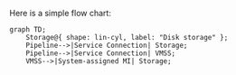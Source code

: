 Here is a simple flow chart:

```mermaid
graph TD;
    Storage@{ shape: lin-cyl, label: "Disk storage" };
    Pipeline-->|Service Connection| Storage;
    Pipeline-->|Service Connection| VMSS;
    VMSS-->|System-assigned MI| Storage;
```
